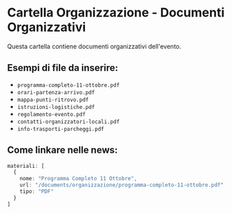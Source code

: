 # Cartella Organizzazione - Documenti Organizzativi

Questa cartella contiene documenti organizzativi dell'evento.

## Esempi di file da inserire:
- `programma-completo-11-ottobre.pdf`
- `orari-partenza-arrivo.pdf`
- `mappa-punti-ritrovo.pdf`
- `istruzioni-logistiche.pdf`
- `regolamento-evento.pdf`
- `contatti-organizzatori-locali.pdf`
- `info-trasporti-parcheggi.pdf`

## Come linkare nelle news:
```typescript
materiali: [
  {
    nome: "Programma Completo 11 Ottobre",
    url: "/documents/organizzazione/programma-completo-11-ottobre.pdf",
    tipo: "PDF"
  }
]
```
